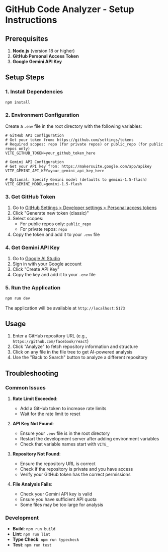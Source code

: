 # GitHub Code Analyzer - Setup Instructions

## Prerequisites

1. **Node.js** (version 18 or higher)
2. **GitHub Personal Access Token**
3. **Google Gemini API Key**

## Setup Steps

### 1. Install Dependencies
```bash
npm install
```

### 2. Environment Configuration

Create a `.env` file in the root directory with the following variables:

```env
# GitHub API Configuration
# Get your token from: https://github.com/settings/tokens
# Required scopes: repo (for private repos) or public_repo (for public repos only)
VITE_GITHUB_TOKEN=your_github_token_here

# Gemini API Configuration  
# Get your API key from: https://makersuite.google.com/app/apikey
VITE_GEMINI_API_KEY=your_gemini_api_key_here

# Optional: Specify Gemini model (defaults to gemini-1.5-flash)
VITE_GEMINI_MODEL=gemini-1.5-flash
```

### 3. Get GitHub Token

1. Go to [GitHub Settings > Developer settings > Personal access tokens](https://github.com/settings/tokens)
2. Click "Generate new token (classic)"
3. Select scopes:
   - For public repos only: `public_repo`
   - For private repos: `repo`
4. Copy the token and add it to your `.env` file

### 4. Get Gemini API Key

1. Go to [Google AI Studio](https://makersuite.google.com/app/apikey)
2. Sign in with your Google account
3. Click "Create API Key"
4. Copy the key and add it to your `.env` file

### 5. Run the Application

```bash
npm run dev
```

The application will be available at `http://localhost:5173`

## Usage

1. Enter a GitHub repository URL (e.g., `https://github.com/facebook/react`)
2. Click "Analyze" to fetch repository information and structure
3. Click on any file in the file tree to get AI-powered analysis
4. Use the "Back to Search" button to analyze a different repository

## Troubleshooting

### Common Issues

1. **Rate Limit Exceeded**: 
   - Add a GitHub token to increase rate limits
   - Wait for the rate limit to reset

2. **API Key Not Found**:
   - Ensure your `.env` file is in the root directory
   - Restart the development server after adding environment variables
   - Check that variable names start with `VITE_`

3. **Repository Not Found**:
   - Ensure the repository URL is correct
   - Check if the repository is private and you have access
   - Verify your GitHub token has the correct permissions

4. **File Analysis Fails**:
   - Check your Gemini API key is valid
   - Ensure you have sufficient API quota
   - Some files may be too large for analysis

### Development

- **Build**: `npm run build`
- **Lint**: `npm run lint`
- **Type Check**: `npm run typecheck`
- **Test**: `npm run test`
